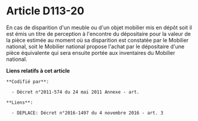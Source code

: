 # Article D113-20

En cas de disparition d'un meuble ou d'un objet mobilier mis en dépôt soit il est émis un titre de perception à l'encontre du
dépositaire pour la valeur de la pièce estimée au moment où sa disparition est constatée par le Mobilier national, soit le
Mobilier national propose l'achat par le dépositaire d'une pièce équivalente qui sera ensuite portée aux inventaires du
Mobilier national.

**Liens relatifs à cet article**

	**Codifié par**:

	  - Décret n°2011-574 du 24 mai 2011 Annexe - art.

	**Liens**:

	  - DEPLACE: Décret n°2016-1497 du 4 novembre 2016 - art. 3
